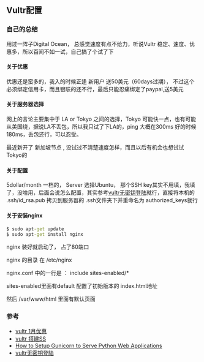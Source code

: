 ## Vultr配置

### 自己的总结

用过一阵子Digital Ocean， 总感觉速度有点不给力，听说Vultr 稳定、速度、优惠多，所以百闻不如一试，自己搞了个试了下

#### 关于优惠

优惠还是蛮多的，我入的时候正逢 新用户 送50美元（60days过期）， 不过这个必须绑定信用卡，而且银联的还不行，最后只能忍痛绑定了paypal,送5美元

#### 关于服务器选择

网上的言论主要集中于 LA or Tokyo 之间的选择，Tokyo 可能快一点，也有可能从美国绕，据说LA不丢包，所以我只试了下LA的，ping 大概在300ms 好的时候 180ms，丢包还行，可以忍受。

最近新开了 新加坡节点 , 没试过不清楚速度怎样，而且以后有机会也想试试 Tokyo的


#### 关于配置

5dollar/month 一档的， Server 选择Ubuntu， 那个SSH key其实不用填，我填了，没啥用，后面会说怎么配置，其实参考[vultr无密钥登陆](http://www.jianshu.com/p/460b4ce4f8e1)就行，直接将本机的 .ssh/id_rsa.pub 拷贝到服务器的 .ssh文件夹下并重命名为 authorized_keys就行

#### 关于安装nginx

```cmd
$ sudo apt-get update
$ sudo apt-get install nginx
```

nginx 装好就启动了， 占了80端口

nginx 的目录 在 /etc/nginx

nginx.conf 中的一行是  ： include sites-enabled/*

sites-enabled里面有default 配置了初始版本的 index.html地址

然后 /var/www/html 里面有默认页面

### 参考

* [vultr 1月优惠](http://www.cnvultr.com/255.html)
* [vultr 搭建SS](https://www.91ssfq.com/archives/123)
* [How to Setup Gunicorn to Serve Python Web Applications](https://www.vultr.com/docs/how-to-setup-gunicorn-to-serve-python-web-applications)
* [vultr无密钥登陆](http://www.jianshu.com/p/460b4ce4f8e1)
